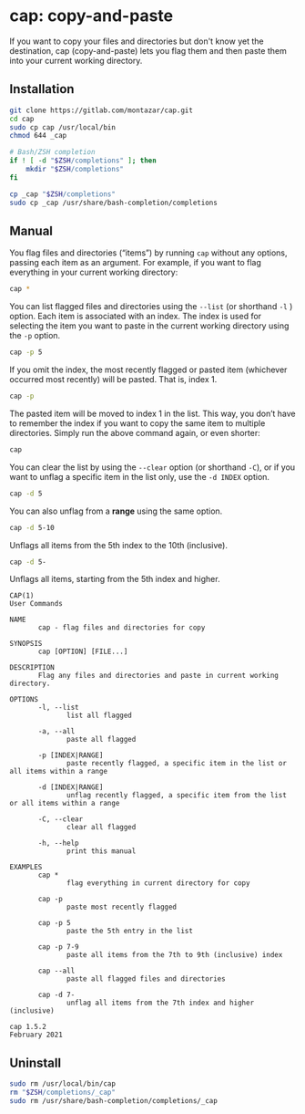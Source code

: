 # cap: copy-and-paste

If you want to copy your files and directories but don't know yet the destination, cap (copy-and-paste) lets you flag them and then paste them into your current working directory.

## Installation

```bash
git clone https://gitlab.com/montazar/cap.git
cd cap
sudo cp cap /usr/local/bin
chmod 644 _cap

# Bash/ZSH completion
if ! [ -d "$ZSH/completions" ]; then
	mkdir "$ZSH/completions"
fi

cp _cap "$ZSH/completions"
sudo cp _cap /usr/share/bash-completion/completions
```

## Manual

You flag files and directories (“items”) by running `cap` without any options, passing each item as an argument. For example, if you want to flag everything in your current working directory:

```bash
cap *
```

You can list flagged files and directories using the `--list` (or shorthand `-l` ) option. Each item is associated with an index. The index is used for selecting the item you want to paste in the current working directory using the `-p` option.

```bash
cap -p 5
```

 If you omit the index, the most recently flagged or pasted item (whichever occurred most recently) will be pasted. That is, index 1.

```bash
cap -p
```

The pasted item will be moved to index 1 in the list. This way, you don’t have to remember the index if you want to copy the same item to multiple directories. Simply run the above command again, or even shorter:

```bash
cap
```

You can clear the list by using the  `--clear` option (or shorthand `-C`), or if you want to unflag a specific item in the list only, use the `-d INDEX` option.

```bash
cap -d 5
```

You can also unflag from a **range** using the same option.

```bash
cap -d 5-10
```

Unflags all items from the 5th index to the 10th (inclusive).

```bash
cap -d 5-
```

Unflags all items, starting from the 5th index and higher.



```
CAP(1)                                                                                User Commands

NAME
       cap - flag files and directories for copy

SYNOPSIS
       cap [OPTION] [FILE...]

DESCRIPTION
       Flag any files and directories and paste in current working directory.

OPTIONS
       -l, --list
              list all flagged

       -a, --all
              paste all flagged

       -p [INDEX|RANGE]
              paste recently flagged, a specific item in the list or all items within a range

       -d [INDEX|RANGE]
              unflag recently flagged, a specific item from the list or all items within a range

       -C, --clear
              clear all flagged

       -h, --help
              print this manual

EXAMPLES
       cap *  
       		  flag everything in current directory for copy

       cap -p 
       		  paste most recently flagged

       cap -p 5
              paste the 5th entry in the list

       cap -p 7-9
              paste all items from the 7th to 9th (inclusive) index

       cap --all
              paste all flagged files and directories

       cap -d 7-
              unflag all items from the 7th index and higher (inclusive)

cap 1.5.2                                                                             February 2021
```

## Uninstall

```bash
sudo rm /usr/local/bin/cap
rm "$ZSH/completions/_cap"
sudo rm /usr/share/bash-completion/completions/_cap
```

